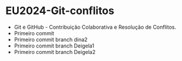# EU2024-Git-conflitos

- Git e GitHub - Contribuição Colaborativa e Resolução de Conflitos.
- Primeiro commit 
- Primeiro commit branch dina2
- Primeiro commit branch Deigela1
- Primeiro commit branch Deigela2
